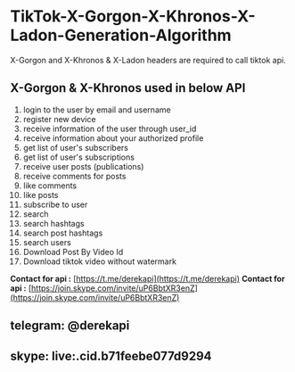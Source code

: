 # TikTok-X-Gorgon-X-Khronos-X-Ladon-Generation-Algorithm
X-Gorgon and X-Khronos &amp; X-Ladon headers are required to call tiktok api.

## X-Gorgon & X-Khronos  used in below API

1. login to the user by email and username
2. register new device
3. receive information of the user through user_id
4. receive information about your authorized profile
5. get list of user's subscribers
6. get list of user's subscriptions
7. receive user posts (publications)
8. receive comments for posts
9. like comments
10. like posts
11. subscribe to user
12. search
13. search hashtags
14. search post hashtags
15. search users
16. Download Post By Video Id
17. Download tiktok video without watermark



**Contact for api :** [https://t.me/derekapi](https://t.me/derekapi)
**Contact for api :** [https://join.skype.com/invite/uP6BbtXR3enZ](https://join.skype.com/invite/uP6BbtXR3enZ)
## telegram: @derekapi
## skype: live:.cid.b71feebe077d9294
